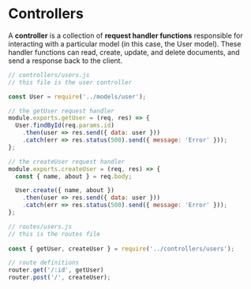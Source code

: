 # Controllers

A **controller** is a collection of **request handler functions** responsible for interacting with a particular model (in this case, the User model). These handler functions can read, create, update, and delete documents, and send a response back to the client.

```jsx
// controllers/users.js
// this file is the user controller

const User = require('../models/user');

// the getUser request handler
module.exports.getUser = (req, res) => {
  User.findById(req.params.id)
    .then(user => res.send({ data: user }))
    .catch(err => res.status(500).send({ message: 'Error' }));
};

// the createUser request handler
module.exports.createUser = (req, res) => {
  const { name, about } = req.body;

  User.create({ name, about })
    .then(user => res.send({ data: user }))
    .catch(err => res.status(500).send({ message: 'Error' }));
};
```

```jsx
// routes/users.js
// this is the routes file
    
const { getUser, createUser } = require('../controllers/users');

// route definitions
router.get('/:id', getUser)
router.post('/', createUser);
```